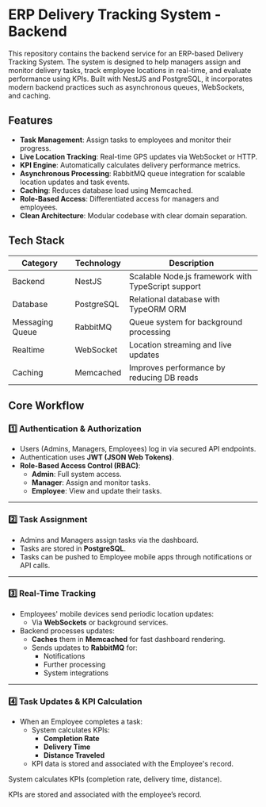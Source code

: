 # ERP Delivery Tracking System - Backend

This repository contains the backend service for an ERP-based Delivery Tracking System. The system is designed to help managers assign and monitor delivery tasks, track employee locations in real-time, and evaluate performance using KPIs. Built with NestJS and PostgreSQL, it incorporates modern backend practices such as asynchronous queues, WebSockets, and caching.

## Features

- **Task Management**: Assign tasks to employees and monitor their progress.
- **Live Location Tracking**: Real-time GPS updates via WebSocket or HTTP.
- **KPI Engine**: Automatically calculates delivery performance metrics.
- **Asynchronous Processing**: RabbitMQ queue integration for scalable location updates and task events.
- **Caching**: Reduces database load using Memcached.
- **Role-Based Access**: Differentiated access for managers and employees.
- **Clean Architecture**: Modular codebase with clear domain separation.

## Tech Stack

| Category        | Technology        | Description                                               |
|----------------|-------------------|-----------------------------------------------------------|
| Backend        | NestJS            | Scalable Node.js framework with TypeScript support       |
| Database       | PostgreSQL        | Relational database with TypeORM ORM                     |
| Messaging Queue| RabbitMQ          | Queue system for background processing                   |
| Realtime       | WebSocket         | Location streaming and live updates                      |
| Caching        | Memcached         | Improves performance by reducing DB reads                |

## Core Workflow

### 1️⃣ Authentication & Authorization

- Users (Admins, Managers, Employees) log in via secured API endpoints.
- Authentication uses **JWT (JSON Web Tokens)**.
- **Role-Based Access Control (RBAC)**:
  - **Admin**: Full system access.
  - **Manager**: Assign and monitor tasks.
  - **Employee**: View and update their tasks.

---

### 2️⃣ Task Assignment

- Admins and Managers assign tasks via the dashboard.
- Tasks are stored in **PostgreSQL**.
- Tasks can be pushed to Employee mobile apps through notifications or API calls.

---

### 3️⃣ Real-Time Tracking

- Employees' mobile devices send periodic location updates:
  - Via **WebSockets** or background services.
- Backend processes updates:
  - **Caches** them in **Memcached** for fast dashboard rendering.
  - Sends updates to **RabbitMQ** for:
    - Notifications
    - Further processing
    - System integrations

---

### 4️⃣ Task Updates & KPI Calculation

- When an Employee completes a task:
  - System calculates KPIs:
    - **Completion Rate**
    - **Delivery Time**
    - **Distance Traveled**
  - KPI data is stored and associated with the Employee's record.


System calculates KPIs (completion rate, delivery time, distance).

KPIs are stored and associated with the employee’s record.


